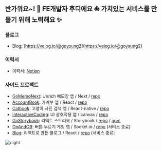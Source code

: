## 반가워요~! 👋 FE개발자 후디에요 ⛵️ 가치있는 서비스를 만들기 위해 노력해요 ✨

### 블로그
- Blog: [https://velog.io/@goyoung2](https://velog.io/@goyoung2)

### 이력서
- 이력서: [Notion](https://goyoung2.notion.site/Hoodie-da631f0a1bec426ab4c36c0aa41e4b15)   

### 사이드 프로젝트

- [GoMemoNext](https://imki123.github.io/go-memo-next): Unrich 메모장 앱 / Next / [repo](https://github.com/imki123/go-memo-next)
- [AccountBook](https://imki123.github.io/account-book): 가계부 앱 / React / [repo](https://github.com/imki123/account-book)
- [Catbook](https://imki123.github.io/catbook): 고양이 사진 검색 앱 / React-native / [repo](https://github.com/imki123/catbook)
- [InteractiveCoding](https://imki123.github.io/interactive_coding): UI 상호작용 앱 / canvas / [repo](https://github.com/imki123/interactive_coding)
- [GoStorybook](https://imki123.github.io/go-storybook): 리액트 스토리북 / Storybook / [repo](https://github.com/imki123/go-storybook) / [npm](https://www.npmjs.com/package/go-storybook)
- [OnAndOff](https://imki123.github.io/onandoff): 버튼 누르기 게임 앱 / Socket.io / [repo](https://github.com/imki123/onandoff) (서비스 종료)
- [Blog](https://imki123.github.io): 리액트로 만든 블로그 / React / [repo](https://github.com/imki123/imki123.github.io) (서비스 종료)



![night](https://imki123.github.io/interactive_coding/images/night.jpg)
<!--
- Resume(old) : [[Link]](https://imki123.github.io/resume.pdf)
**imki123/imki123** is a ✨ _special_ ✨ repository because its `README.md` (this file) appears on your GitHub profile.

Here are some ideas to get you started:
- Looking for a nice company 🔭🤔
- 🔭 I’m currently working on ...
- 🌱 I’m currently learning ...
- 👯 I’m looking to collaborate on ...
- 🤔 I’m looking for help with ...
- 💬 Ask me about ...
- 📫 How to reach me: ...
- 😄 Pronouns: ...
- ⚡ Fun fact: ...
-->

